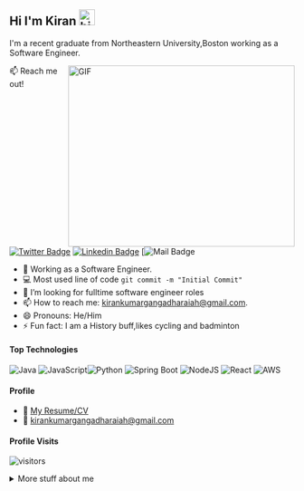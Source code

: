 ## Hi I'm Kiran <img src="https://user-images.githubusercontent.com/1303154/88677602-1635ba80-d120-11ea-84d8-d263ba5fc3c0.gif" width="28px" alt="hi">

I'm a recent graduate from Northeastern University,Boston working as a Software Engineer.

<img align="right" alt="GIF" src="https://github.com/abhisheknaiidu/abhisheknaiidu/blob/master/code.gif?raw=true" width="400" height="320" />

:mailbox: Reach me out!

[![Twitter Badge](https://img.shields.io/badge/-@Kiran-1ca0f1?style=flat&labelColor=1ca0f1&logo=twitter&logoColor=white&link=https://twitter.com/nimma_cg)](https://twitter.com/nimma_cg) [![Linkedin Badge](https://img.shields.io/badge/-Kiran-0e76a8?style=flat&labelColor=0e76a8&logo=linkedin&logoColor=white)](https://www.linkedin.com/in/kiran-cg/) [![Mail Badge](https://img.shields.io/badge/-@Kiran-e84393?style=flat&labelColor=e84393&logo=instagram&logoColor=white)



<!-- TODO: Add last video link -->

- 🔭 Working as a Software Engineer.
- :computer: Most used line of code `git commit -m "Initial Commit"`
- 🤔 I’m looking for fulltime software engineer roles
- 📫 How to reach me: kirankumargangadharaiah@gmail.com.
- 😄 Pronouns: He/Him
- ⚡ Fun fact: I am a History buff,likes cycling and badminton



#### Top Technologies

<!-- TODO: Make technologies links takes you to repositories -->

 <img alt="Java" src="https://img.shields.io/badge/java-%23ED8B00.svg?&style=for-the-badge&logo=java&logoColor=white"/> <img alt="JavaScript" src="https://img.shields.io/badge/javascript%20-%23323330.svg?&style=for-the-badge&logo=javascript&logoColor=%23F7DF1E"/><img alt="Python" src="https://img.shields.io/badge/python-%23ED8B00.svg?&style=for-the-badge&logo=python&logoColor=black"/> <img alt="Spring Boot" src="https://img.shields.io/badge/spring%20-%236DB33F.svg?&style=for-the-badge&logo=spring&logoColor=white"/>	<img alt="NodeJS" src="https://img.shields.io/badge/node.js%20-%2343853D.svg?&style=for-the-badge&logo=node.js&logoColor=white"/> <img alt="React" src="https://img.shields.io/badge/react%20-%2320232a.svg?&style=for-the-badge&logo=react&logoColor=%2361DAFB"/> <img alt="AWS" src="https://img.shields.io/badge/AWS%20-%23FF9900.svg?&style=for-the-badge&logo=amazon-aws&logoColor=white"/>

#### Profile
- :paperclip: [My Resume/CV](https://drive.google.com/file/d/1qZ3FwoLHVi4YYOby4Dod_hY_pA-UV6Q5/view?usp=sharing)
- :email: kirankumargangadharaiah@gmail.com


#### Profile Visits

![visitors](https://visitor-badge.glitch.me/badge?page_id=kirancg.kirancg)

<details>
<summary>
  More stuff about me
</summary>

<br >

#### Coding Stats
[![Top Langs](https://github-readme-stats.vercel.app/api/top-langs/?username=kirancg&hide=JupyterNotebook&layout=compact)](https://github.com/anuraghazra/github-readme-stats)


#### Github Stats

[![Kiran's GitHub stats](https://github-readme-stats.vercel.app/api?username=kirancg&hide=contribs&show_icons=true&theme=radical)](https://github.com/anuraghazra/github-readme-stats)


</details>

